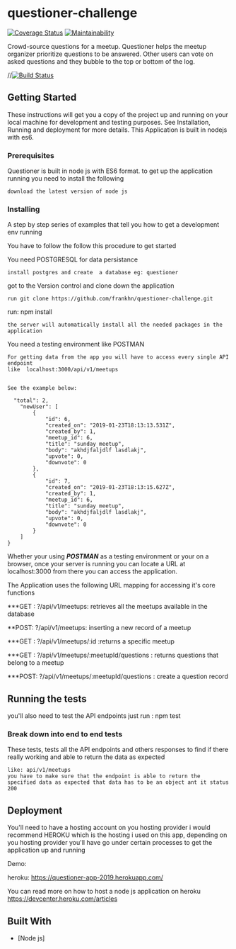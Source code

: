 
 
 # questioner-challenge
 
 
  [![Coverage Status](https://coveralls.io/repos/github/frankhn/questioner-challenge/badge.svg?branch=develop)](https://coveralls.io/github/frankhn/questioner-challenge?branch=develop)   [![Maintainability](https://api.codeclimate.com/v1/badges/73bc4ea5803f964ad6e2/maintainability)](https://codeclimate.com/github/frankhn/questioner-challenge/maintainability)



 Crowd-source questions for a meetup. Questioner helps the meetup organizer prioritize questions to be answered. Other users can vote on asked questions and they bubble to the top or bottom of the log.

//[![Build Status](https://travis-ci.com/frankhn/questioner-challenge.svg?branch=develop)](https://travis-//ci.com/frankhn/questioner-challenge)

## Getting Started

These instructions will get you a copy of the project up and running on your local machine for development and testing purposes. See Installation, Running and deployment for more details.
This Application is built in nodejs with es6.


### Prerequisites

Questioner is built in node js with ES6 format. to get up the application running you need to 
install the following
```
download the latest version of node js 
```

### Installing

A step by step series of examples that tell you how to get a development env running

You have to follow the follow this procedure to get started


You need POSTGRESQL for data persistance
```
install postgres and create  a database eg: questioner
```
got to the Version control and clone down the application
```
run git clone https://github.com/frankhn/questioner-challenge.git

```
run:  npm install

```
the server will automatically install all the needed packages in the application
```


You need a testing environment like POSTMAN

```
For getting data from the app you will have to access every single API endpoint
like  localhost:3000/api/v1/meetups
```
```Then you'll be able to get a bunch of JSON data:

See the example below: 

  "total": 2,
    "newUser": [
        {
            "id": 6,
            "created_on": "2019-01-23T18:13:13.531Z",
            "created_by": 1,
            "meetup_id": 6,
            "title": "sunday meetup",
            "body": "akhdjfaljdlf lasdlakj",
            "upvote": 0,
            "downvote": 0
        },
        {
            "id": 7,
            "created_on": "2019-01-23T18:13:15.627Z",
            "created_by": 1,
            "meetup_id": 6,
            "title": "sunday meetup",
            "body": "akhdjfaljdlf lasdlakj",
            "upvote": 0,
            "downvote": 0
        }
    ]
}
```
Whether your using ***POSTMAN*** as a testing environment or your on a browser, once your server is running you can locate a 
 URL at localhost:3000 from there you can access the application.


The Application uses the following URL mapping for accessing it's core functions 

***GET :   ?/api/v1/meetups: retrieves all the meetups available in the database

**POST:  ?/api/v1/meetups: inserting a new record of a meetup

***GET :  ?/api/v1/meetups/:id :returns a specific meetup

***GET :  ?/api/v1/meetups/:meetupId/questions : returns questions that belong to a meetup

***POST:  ?/api/v1/meetups/:meetupId/questions : create a question record 


## Running the tests

you'll also need to test the API endpoints
just run : npm test

### Break down into end to end tests

These tests, tests all the API endpoints and others responses to find if there really working and able to return the data as expected

```
like: api/v1/meetups
you have to make sure that the endpoint is able to return the specified data as expected that data has to be an object ant it status 200
```

## Deployment

You'll need to have a hosting account on you hosting provider
i would recommend HEROKU which is the hosting i used on this app, depending on you hosting provider you'll have go under certain processes to get the application up and running 

Demo:

heroku: https://questioner-app-2019.herokuapp.com/


You can read more on how to host a node js application on heroku https://devcenter.heroku.com/articles
## Built With

* [Node js]
